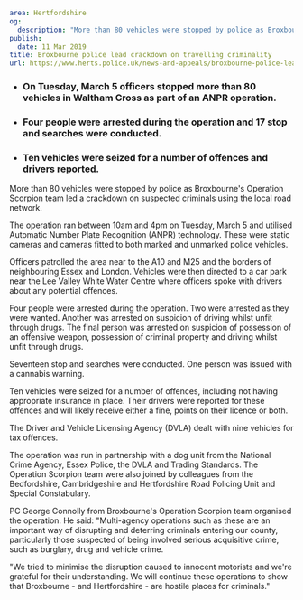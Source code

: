```yaml
area: Hertfordshire
og:
  description: "More than 80 vehicles were stopped by police as Broxbourne\u2019s Operation Scorpion team led a crackdown on suspected criminals using the local road network."
publish:
  date: 11 Mar 2019
title: Broxbourne police lead crackdown on travelling criminality
url: https://www.herts.police.uk/news-and-appeals/broxbourne-police-lead-crackdown-on-travelling-criminality-2706k
```

* ### On Tuesday, March 5 officers stopped more than 80 vehicles in Waltham Cross as part of an ANPR operation.

 * ### Four people were arrested during the operation and 17 stop and searches were conducted.

 * ### Ten vehicles were seized for a number of offences and drivers reported.

More than 80 vehicles were stopped by police as Broxbourne's Operation Scorpion team led a crackdown on suspected criminals using the local road network.

The operation ran between 10am and 4pm on Tuesday, March 5 and utilised Automatic Number Plate Recognition (ANPR) technology. These were static cameras and cameras fitted to both marked and unmarked police vehicles.

Officers patrolled the area near to the A10 and M25 and the borders of neighbouring Essex and London. Vehicles were then directed to a car park near the Lee Valley White Water Centre where officers spoke with drivers about any potential offences.

Four people were arrested during the operation. Two were arrested as they were wanted. Another was arrested on suspicion of driving whilst unfit through drugs. The final person was arrested on suspicion of possession of an offensive weapon, possession of criminal property and driving whilst unfit through drugs.

Seventeen stop and searches were conducted. One person was issued with a cannabis warning.

Ten vehicles were seized for a number of offences, including not having appropriate insurance in place. Their drivers were reported for these offences and will likely receive either a fine, points on their licence or both.

The Driver and Vehicle Licensing Agency (DVLA) dealt with nine vehicles for tax offences.

The operation was run in partnership with a dog unit from the National Crime Agency, Essex Police, the DVLA and Trading Standards. The Operation Scorpion team were also joined by colleagues from the Bedfordshire, Cambridgeshire and Hertfordshire Road Policing Unit and Special Constabulary.

PC George Connolly from Broxbourne's Operation Scorpion team organised the operation. He said: "Multi-agency operations such as these are an important way of disrupting and deterring criminals entering our county, particularly those suspected of being involved serious acquisitive crime, such as burglary, drug and vehicle crime.

"We tried to minimise the disruption caused to innocent motorists and we're grateful for their understanding. We will continue these operations to show that Broxbourne - and Hertfordshire - are hostile places for criminals."

